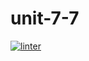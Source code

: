 # unit-7-7
[![linter](https://github.com/<JacobGD1>/<unit-7-7>/workflows/linter/badge.svg)](https://github.com/marketplace/actions/super-linter)
